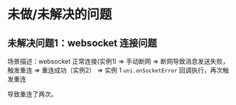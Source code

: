 # 未做/未解决的问题

## 未解决问题1：websocket 连接问题

场景描述：websocket 正常连接(实例1) => 手动断网 => 断网导致消息发送失败，触发重连 =>  重连成功（实例2） =>  实例 1 `uni.onSocketError` 回调执行，再次触发重连 

导致重连了两次。